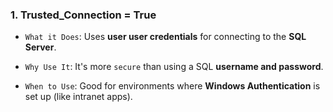 ### 1. Trusted_Connection = True

- `What it Does`: Uses **user user credentials** for connecting to the **SQL Server**.

- `Why Use It`: It's more `secure` than using a SQL **username and password**.

- `When to Use`: Good for environments where **Windows Authentication** is set up (like intranet apps).
